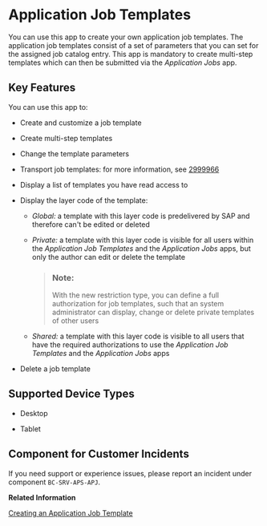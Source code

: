<!-- loio9c930d50f09e45f8b7f516bde4a8e96d -->

# Application Job Templates



You can use this app to create your own application job templates. The application job templates consist of a set of parameters that you can set for the assigned job catalog entry. This app is mandatory to create multi-step templates which can then be submitted via the *Application Jobs* app.



## Key Features

You can use this app to:

-   Create and customize a job template

-   Create multi-step templates
-   Change the template parameters
-   Transport job templates: for more information, see [2999966](https://launchpad.support.sap.com/#/notes/2999966)
-   Display a list of templates you have read access to
-   Display the layer code of the template:
    -   *Global:* a template with this layer code is predelivered by SAP and therefore can't be edited or deleted

    -   *Private:* a template with this layer code is visible for all users within the *Application Job Templates* and the *Application Jobs* apps, but only the author can edit or delete the template

        > ### Note:  
        > With the new restriction type, you can define a full authorization for job templates, such that an system administrator can display, change or delete private templates of other users

    -   *Shared:* a template with this layer code is visible to all users that have the required authorizations to use the *Application Job Templates* and the *Application Jobs* apps



-   Delete a job template



<a name="loio9c930d50f09e45f8b7f516bde4a8e96d__supported_devices"/>

## Supported Device Types

-   Desktop

-   Tablet




<a name="loio9c930d50f09e45f8b7f516bde4a8e96d__customer_component"/>

## Component for Customer Incidents

If you need support or experience issues, please report an incident under component `BC-SRV-APS-APJ`.

**Related Information**  


[Creating an Application Job Template](Creating_an_Application_Job_Template_f5e8d24.md "Find out how to create your own application job templates in the Application Job Templates app.")

